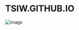# TSIW.GITHUB.IO

![image](https://github.com/Sheldonjasse/TSIW.GITHUB.IO/assets/150281049/81cbc55c-c1e6-4a27-85ab-a9cde5696055)
